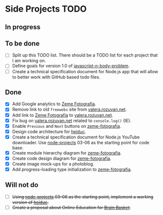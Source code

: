 # Side Projects TODO

## In progress

## To be done

- [ ] Split up this TODO list. There should be a TODO list for each project that I am working on.
- [ ] Define goals for version 1.0 of [javascript-n-body-problem](https://github.com/valera-rozuvan/javascript-n-body-problem).
- [ ] Create a technical specification document for Node.js app that will allow to better work with GitHub based todo files.

## Done

- [X] Add Google analytics to [Zeme Fotografia](http://valera-rozuvan.github.io/zeme-fotografia).
- [X] Remove link to old `freewebs` site from [valera.rozuvan.net](http://valera.rozuvan.net).
- [X] Add link to [Zeme Fotografia](http://valera-rozuvan.github.io/zeme-fotografia) to [valera.rozuvan.net](http://valera.rozuvan.net).
- [X] Fix bug on [valera.rozuvan.net](http://valera.rozuvan.net) related to `console.log()` (IE).
- [X] Enable `Previous` and `Next` buttons on [zeme-fotografia](https://github.com/valera-rozuvan/zeme-fotografia).
- [X] Design code architecture for [heiduc](https://github.com/valera-rozuvan/heiduc).
- [X] Create a technical specification document for Node.js YouTube downloader. Use [node-projects](https://github.com/valera-rozuvan/node-projects) 03-06 as the starting point for code base.
- [X] Create module hierarchy diagram for [zeme-fotografia](https://github.com/valera-rozuvan/zeme-fotografia).
- [X] Create code design diagram for [zeme-fotografia](https://github.com/valera-rozuvan/zeme-fotografia).
- [X] Create image mock-ups for a photoblog.
- [X] Add progress-loading type initialization to [zeme-fotografia](https://github.com/valera-rozuvan/zeme-fotografia).

## Will not do

- [ ] ~~Using [node-projects](https://github.com/valera-rozuvan/node-projects) 03-06 as the starting point, implement a working version of [heiduc](https://github.com/valera-rozuvan/heiduc).~~
- [ ] ~~Create a proposal about Online Education for [Brain Basket](http://brainbasketfoundation.org).~~
